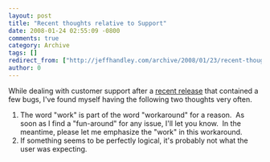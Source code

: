 ```yaml
---
layout: post
title: "Recent thoughts relative to Support"
date: 2008-01-24 02:55:09 -0800
comments: true
category: Archive
tags: []
redirect_from: ["http://jeffhandley.com/archive/2008/01/23/recent-thoughts-relative-to-support"]
author: 0
---
```

<!-- more -->
<p>While dealing with customer support after a <a href="http://blog.jeffhandley.com/archive/2008/01/23/the-workaround-that-doesnt-work.aspx" target="_blank">recent release</a> that contained a few bugs, I've found myself having the following two thoughts very often.</p>  <ol>   <li>The word "work" is part of the word "workaround" for a reason.  As soon as I find a "fun-around" for any issue, I'll let you know.  In the meantime, please let me emphasize the "work" in this workaround.</li>    <li>If something seems to be perfectly logical, it's probably not what the user was expecting.</li> </ol>

